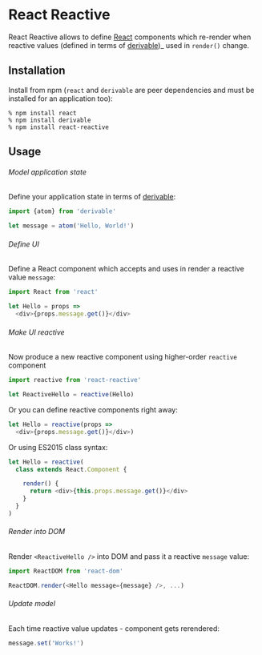 # React Reactive

React Reactive allows to define [React][] components which re-render when reactive
values (defined in terms of [derivable][])_ used in `render()` change.

## Installation

Install from npm (`react` and `derivable` are peer dependencies and must be
installed for an application too):

```
% npm install react
% npm install derivable
% npm install react-reactive
```

## Usage

###### Model application state

Define your application state in terms of [derivable][]:

```js
import {atom} from 'derivable'

let message = atom('Hello, World!')
```

###### Define UI

Define a React component which accepts and uses in render a reactive value
`message`:

```js
import React from 'react'

let Hello = props =>
  <div>{props.message.get()}</div>
```

###### Make UI reactive

Now produce a new reactive component using higher-order `reactive` component

```js
import reactive from 'react-reactive'

let ReactiveHello = reactive(Hello)
```

Or you can define reactive components right away:

```js
let Hello = reactive(props =>
  <div>{props.message.get()}</div>)
```

Or using ES2015 class syntax:

```js
let Hello = reactive(
  class extends React.Component {

    render() {
      return <div>{this.props.message.get()}</div>
    }
  }
)
```

###### Render into DOM

Render `<ReactiveHello />` into DOM and pass it a reactive `message` value:

```js
import ReactDOM from 'react-dom'

ReactDOM.render(<Hello message={message} />, ...)
```

###### Update model

Each time reactive value updates - component gets rerendered:

```js
message.set('Works!')
```

[React]: https://reactjs.org
[derivable]: https://github.com/ds300/derivablejs
